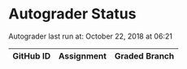# Autograder Status
Autograder last run at: October 22, 2018 at 06:21

| GitHub ID | Assignment | Graded Branch |
|-----------|------------|---------------|
